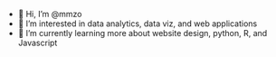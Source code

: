 - 👋 Hi, I’m @mmzo
- 👀 I’m interested in data analytics, data viz, and web applications
- 🌱 I’m currently learning more about website design, python, R, and Javascript

<!---
mmzo/mmzo is a ✨ special ✨ repository because its `README.md` (this file) appears on your GitHub profile.
You can click the Preview link to take a look at your changes.
--->
